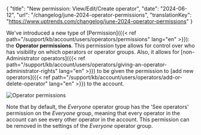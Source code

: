 {
  "title": "New permission: View/Edit/Create operator",
  "date": "2024-06-12",
  "url": "/changelog/june-2024-operator-permissions",
  "translationKey": "https://www.uptrends.com/changelog/june-2024-operator-permissions"
}

We've introduced a new type of [Permission]({{< ref path="/support/kb/account/users/operators/permissions" lang="en" >}}): the **Operator permissions**. This permission type allows for control over who has visibility on which operators or operator groups. Also, it allows for [non-Administrator operators]({{< ref path="/support/kb/account/users/operators/giving-an-operator-administrator-rights" lang="en" >}}) to be given the permission to [add new operators]({{< ref path="/support/kb/account/users/operators/add-or-delete-operator" lang="en" >}}) to the account.

![Operator permissions](/img/content/scr-new-operator-permissions.min.png)

Note that by default, the *Everyone* operator group has the 'See operators' permission on the *Everyone* group, meaning that every operator in the account can see every other operator in the account. This permission can be removed in the settings of the *Everyone* operator group.
